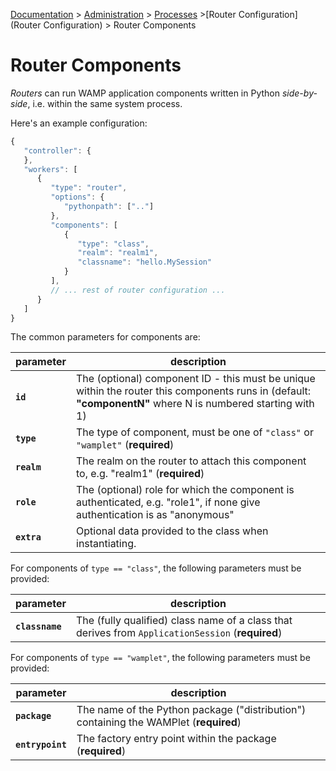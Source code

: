 [Documentation](.) > [Administration](Administration) > [Processes](Processes) >[Router Configuration](Router Configuration) > Router Components
# Router Components

*Routers* can run WAMP application components written in Python *side-by-side*, i.e. within the same system process.

Here's an example configuration:

```javascript
{
   "controller": {
   },
   "workers": [
      {
         "type": "router",
         "options": {
            "pythonpath": [".."]
         },
         "components": [
            {
               "type": "class",
               "realm": "realm1",
               "classname": "hello.MySession"
            }
         ],
         // ... rest of router configuration ...
      }
   ]
}
```

The common parameters for components are:

parameter | description
---|---
**`id`** | The (optional) component ID - this must be unique within the router this components runs in (default: **"componentN"** where N is numbered starting with 1)
**`type`** | The type of component, must be one of `"class"` or `"wamplet"` (**required**)
**`realm`** | The realm on the router to attach this component to, e.g. "realm1" (**required**)
**`role`** | The (optional) role for which the component is authenticated, e.g. "role1", if none give authentication is as "anonymous"
**`extra`** | Optional data provided to the class when instantiating.

For components of `type == "class"`, the following parameters must be provided:

parameter | description
---|---
**`classname`** | The (fully qualified) class name of a class that derives from `ApplicationSession` (**required**)


For components of `type == "wamplet"`, the following parameters must be provided:

parameter | description
---|---
**`package`** | The name of the Python package ("distribution") containing the WAMPlet (**required**)
**`entrypoint`** | The factory entry point within the package (**required**)

